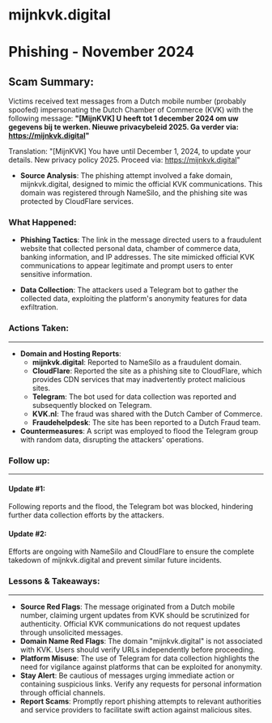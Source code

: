 # mijnkvk.digital
# Phishing - November 2024

## Scam Summary:
Victims received text messages from a Dutch mobile number (probably spoofed) impersonating the Dutch Chamber of Commerce (KVK) with the following message:
**"[MijnKVK] U heeft tot 1 december 2024 om uw gegevens bij te werken. Nieuwe privacybeleid 2025. Ga verder via: https://mijnkvk.digital"**

Translation: "[MijnKVK] You have until December 1, 2024, to update your details. New privacy policy 2025. Proceed via: https://mijnkvk.digital"

- **Source Analysis**: The phishing attempt involved a fake domain, mijnkvk.digital, designed to mimic the official KVK communications. This domain was registered through NameSilo, and the phishing site was protected by CloudFlare services.

### What Happened:
- **Phishing Tactics**: The link in the message directed users to a fraudulent website that collected personal data, chamber of commerce data, banking information, and IP addresses. The site mimicked official KVK communications to appear legitimate and prompt users to enter sensitive information.

- **Data Collection**: The attackers used a Telegram bot to gather the collected data, exploiting the platform's anonymity features for data exfiltration.


### Actions Taken:
---
- **Domain and Hosting Reports**:
  - **mijnkvk.digital**: Reported to NameSilo as a fraudulent domain.
  - **CloudFlare**: Reported the site as a phishing site to CloudFlare, which provides CDN services that may inadvertently protect malicious sites.
  - **Telegram**: The bot used for data collection was reported and subsequently blocked on Telegram.
  - **KVK.nl**: The fraud was shared with the Dutch Camber of Commerce.
  - **Fraudehelpdesk**: The site has been reported to a Dutch Fraud team.
- **Countermeasures**: A script was employed to flood the Telegram group with random data, disrupting the attackers' operations.


### Follow up:
---
#### Update #1: 
Following reports and the flood, the Telegram bot was blocked, hindering further data collection efforts by the attackers.

#### Update #2: 
Efforts are ongoing with NameSilo and CloudFlare to ensure the complete takedown of mijnkvk.digital and prevent similar future incidents.


### Lessons & Takeaways:
---
- **Source Red Flags**: The message originated from a Dutch mobile number, claiming urgent updates from KVK should be scrutinized for authenticity. Official KVK communications do not request updates through unsolicited messages.
- **Domain Name Red Flags**: The domain "mijnkvk.digital" is not associated with KVK. Users should verify URLs independently before proceeding.
- **Platform Misuse**: The use of Telegram for data collection highlights the need for vigilance against platforms that can be exploited for anonymity.
- **Stay Alert**: Be cautious of messages urging immediate action or containing suspicious links. Verify any requests for personal information through official channels.
- **Report Scams**: Promptly report phishing attempts to relevant authorities and service providers to facilitate swift action against malicious sites.
